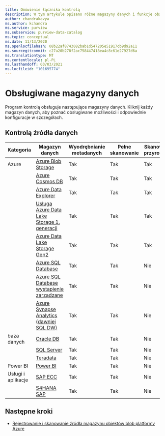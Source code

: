 ```yaml
---
title: Omówienie łącznika kontrolą
description: W tym artykule opisano różne magazyny danych i funkcje obsługiwane w programie kontrolą
author: chandrakavya
ms.author: kchandra
ms.service: purview
ms.subservice: purview-data-catalog
ms.topic: conceptual
ms.date: 11/13/2020
ms.openlocfilehash: 08b22af8743082bab1d547205e51917cb9d92a11
ms.sourcegitcommit: c27a20b278f2ac758447418ea4c8c61e27927d6a
ms.translationtype: MT
ms.contentlocale: pl-PL
ms.lasthandoff: 03/03/2021
ms.locfileid: "101695774"
---
```

# <a name="supported-data-stores"></a>Obsługiwane magazyny danych

Program kontrolą obsługuje następujące magazyny danych. Kliknij każdy magazyn danych, aby poznać obsługiwane możliwości i odpowiednie konfiguracje w szczegółach.

## <a name="purview-data-sources"></a>Kontrolą źródła danych

|**Kategoria**|  **Magazyn danych**  |**Wyodrębnianie metadanych**|**Pełne skanowanie**|**Skanowanie przyrostowe**|**Skanowanie w zakresie**|**Klasyfikacja**|**Pochodzenie**|
|---|---|---|---|---|---|---|---|
| Azure | [Azure Blob Storage](register-scan-azure-blob-storage-source.md)| Tak| Tak| Tak| Tak| Tak| Tak|
||[Azure Cosmos DB](register-scan-azure-cosmos-database.md)|Tak| Tak| Tak| Tak| Tak| Tak|
||[Azure Data Explorer](register-scan-azure-data-explorer.md)|Tak| Tak| Tak| Tak| Tak| Tak|
||[Usługa Azure Data Lake Storage 1. generacji](register-scan-adls-gen1.md)|Tak| Tak| Tak| Tak| Tak| Tak|
||[Azure Data Lake Storage Gen2](register-scan-adls-gen2.md)|Tak| Tak| Tak| Tak| Tak| Tak|
||[Azure SQL Database](register-scan-azure-sql-database.md)|Tak| Tak| Nie| Tak| Tak| Tak|
||[Azure SQL Database wystąpienie zarządzane](register-scan-azure-sql-database-managed-instance.md)|Tak| Tak| Nie| Tak| Tak| Tak|
||[Azure Synapse Analytics (dawniej SQL DW)](register-scan-azure-synapse-analytics.md)|Tak| Tak| Nie| Tak| Tak| Tak|
|baza danych|[Oracle DB](register-scan-oracle-source.md)|Tak| Tak| Nie| Nie| Nie| Tak|
||[SQL Server](register-scan-on-premises-sql-server.md)|Tak| Tak| Nie| Tak| Tak| Tak|
||[Teradata](register-scan-teradata-source.md)|Tak| Tak| Nie| Nie| Nie| Tak|
|Power BI|[Power BI](register-scan-power-bi-tenant.md)|Tak| Tak| Nie| Nie| Nie| Tak|
|Usługi i aplikacje|[SAP ECC](register-scan-sapecc-source.md)|Tak| Tak| Nie| Tak| Tak| Tak|
||[S4HANA SAP](register-scan-saps4hana-source.md)|Tak| Tak| Nie| Tak| Tak| Tak|

## <a name="next-steps"></a>Następne kroki

- [Rejestrowanie i skanowanie źródła magazynu obiektów blob platformy Azure](register-scan-azure-blob-storage-source.md)